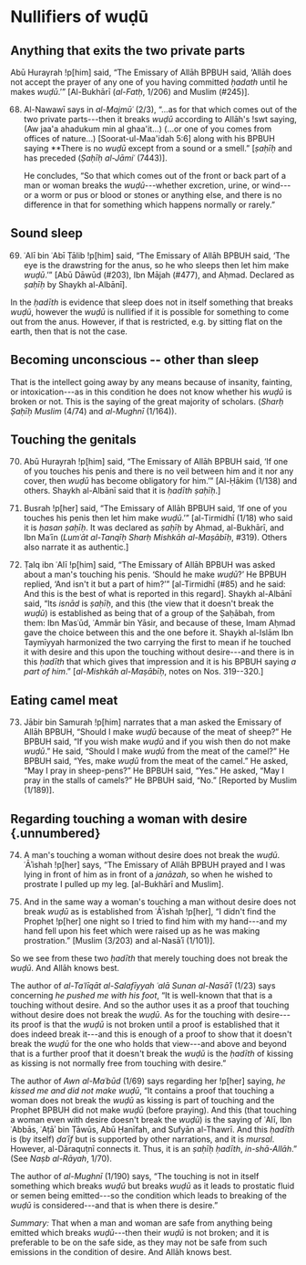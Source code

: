 

# Nullifiers of wuḍū

## Anything that exits the two private parts

Abū Hurayrah !p[him] said, “The Emissary of Allāh BPBUH said, ‘Allāh does not
accept the prayer of any one of you having committed _ḥadath_ until he makes
_wuḍū_.’” [Al-Bukhārī (_al-Fatḥ_, 1/206) and Muslim (#245)].

68. Al-Nawawī says in _al-Majmūʿ_ (2/3), “...as for that which comes out of
the two private parts---then it breaks _wuḍū_ according to Allāh's !swt
saying, (Aw jaa'a ahadukum min al ghaa'it...) (...or one of you comes from offices of nature...) [Soorat-ul-Maa'idah 5:6] along with his BPBUH saying **There is no _wuḍū_ except from a sound or a smell.” [_ṣaḥīḥ_ and has preceded (_Ṣaḥīḥ al-Jāmiʿ_ (7443)].

    He concludes, “So that which comes out of the front or back part of a man
    or woman breaks the _wuḍū_---whether excretion, urine, or wind---or a worm
    or pus or blood or stones or anything else, and there is no difference in
    that for something which happens normally or rarely.”

## Sound sleep

69. ʿAlī bin ʿAbī Ṭālib !p[him] said, “The Emissary of Allāh BPBUH said, ‘The
eye is the drawstring for the anus, so he who sleeps then let him make
_wuḍū_.’” [Abū Dāwūd (#203), Ibn Mājah (#477), and Aḥmad. Declared as _ṣaḥīḥ_
by Shaykh al-Albānī].

In the _ḥadīth_ is evidence that sleep does not in itself something that
breaks _wuḍū_, however the _wuḍū_ is nullified if it is possible for
something to come out from the anus. However, if that is restricted, e.g. by
sitting flat on the earth, then that is not the case.

## Becoming unconscious -- other than sleep

That is the intellect going away by any means because of insanity, fainting,
or intoxication---as in this condition he does not know whether his _wuḍū_ is
broken or not. This is the saying of the great majority of scholars. (_Sharḥ
Ṣaḥīḥ Muslim_ (4/74) and _al-Mughnī_ (1/164)).

## Touching the genitals

70. Abū Hurayrah !p[him] said, “The Emissary of Allāh BPBUH said, ‘If one of
you touches his penis and there is no veil between him and it nor any cover,
then _wuḍū_ has become obligatory for him.’” [Al-Ḥākim (1/138) and others.
Shaykh al-Albānī said that it is _ḥadīth ṣaḥīḥ_.]

<!-- TODO Fix the footnotes here -->

71. Busrah !p[her] said, “The Emissary of Allāh BPBUH said, ‘If one of you
touches his penis then let him make _wuḍū_.’” [al-Tirmidhī (1/18) who said it
is _ḥasan ṣaḥīḥ_. It was declared as _ṣaḥīḥ_ by Aḥmad, al-Bukhārī, and Ibn
Maʿīn (_Lumʿāt al-Tanqīḥ Sharḥ Mishkāh al-Maṣābīḥ_, #319). Others also narrate
it as authentic.]

72. Ṭalq ibn ʿAlī !p[him] said, “The Emissary of Allāh BPBUH was asked about a
man's touching his penis. ‘Should he make _wuḍū_?’ He BPBUH replied, ‘And
isn't it but a part of him?’” [al-Tirmidhī (#85) and he said: And this is the
best of what is reported in this regard]. Shaykh al-Albānī said, “Its _isnād_
is _ṣaḥīḥ_, and this (the view that it doesn't break the _wuḍū_) is
established as being that of a group of the Ṣaḥābah, from them: Ibn Masʿūd,
ʿAmmār bin Yāsir, and because of these, Imam Aḥmad gave the choice between
this and the one before it. Shaykh al-Islām Ibn Taymīyyah harmonized the two
carrying the first to mean if he touched it with desire and this upon the
touching without desire---and there is in this _ḥadīth_ that which gives that
impression and it is his BPBUH saying _a part of him_.” [_al-Mishkāh
al-Maṣābīḥ_, notes on Nos. 319--320.]

## Eating camel meat

73. Jābir bin Samurah !p[him] narrates that a man asked the Emissary of Allāh
BPBUH, “Should I make _wuḍū_ because of the meat of sheep?” He BPBUH said, “If
you wish make _wuḍū_ and if you wish then do not make _wuḍū_.” He said,
“Should I make _wuḍū_ from the meat of the camel?” He BPBUH said, “Yes, make
_wuḍū_ from the meat of the camel.” He asked, “May I pray in sheep-pens?” He
BPBUH said, “Yes.” He asked, “May I pray in the stalls of camels?” He BPBUH
said, “No.” [Reported by Muslim (1/189)].

## Regarding touching a woman with desire {.unnumbered}

74. A man's touching a woman without desire does not break the _wuḍū_.
ʿĀʾishah !p[her] says, “The Emissary of Allāh BPBUH prayed and I was lying in
front of him as in front of a _janāzah_, so when he wished to prostrate I
pulled up my leg. [al-Bukhārī and Muslim].

75. And in the same way a woman's touching a man without desire does not break
_wuḍū_ as is established from ʿĀʾishah !p[her], “I didn't find the Prophet
!p[her] one night so I tried to find him with my hand---and my hand fell upon
his feet which were raised up as he was making prostration.” [Muslim (3/203)
and al-Nasāʾī (1/101)].

So we see from these two _ḥadīth_ that merely touching does not break the
_wuḍū_. And Allāh knows best.

The author of _al-Taʿlīqāt al-Salafīyyah ʿalā Sunan al-Nasāʾī_ (1/23) says
concerning _he pushed me with his foot_, “It is well-known that that is a
touching without desire. And so the author uses it as a proof that touching
without desire does not break the _wuḍū_. As for the touching with
desire---its proof is that the _wuḍū_ is not broken until a proof is
established that it does indeed break it---and this is enough of a proof to
show that it doesn't break the _wuḍū_ for the one who holds that view---and
above and beyond that is a further proof that it doesn't break the _wuḍū_ is
the _ḥadīth_ of kissing as kissing is not normally free from touching with
desire.”

The author of _Awn al-Maʿbūd_ (1/69) says regarding her !p[her] saying, _he
kissed me and did not make wuḍū_, “It contains a proof that touching a woman
does not break the _wuḍū_ as kissing is part of touching and the Prophet BPBUH
did not make _wuḍū_ (before praying). And this (that touching a woman even
with desire doesn't break the _wuḍū_) is the saying of ʿAlī, Ibn ʿAbbās, ʿAṭāʾ
bin Ṭāwūs, Abū Ḥanīfah, and Sufyān al-Thawrī. And this _ḥadīth_ is (by itself)
_ḍaʿīf_ but is supported by other narrations, and it is _mursal_. However,
al-Dāraquṭnī connects it. Thus, it is an _ṣaḥīḥ ḥadīth_, _in-shā-Allāh_.” (See
_Naṣb al-Rāyah_, 1/70).

The author of _al-Mughnī_ (1/190) says, “The touching is not in itself
something which breaks _wuḍū_ but breaks _wuḍū_ as it leads to prostatic
fluid or semen being emitted---so the condition which leads to breaking of the
_wuḍū_ is considered---and that is when there is desire.”

_Summary:_ That when a man and woman are safe from anything being emitted
which breaks _wuḍū_---then their _wuḍū_ is not broken; and it is preferable to
be on the safe side, as they may not be safe from such emissions in the
condition of desire. And Allāh knows best.

